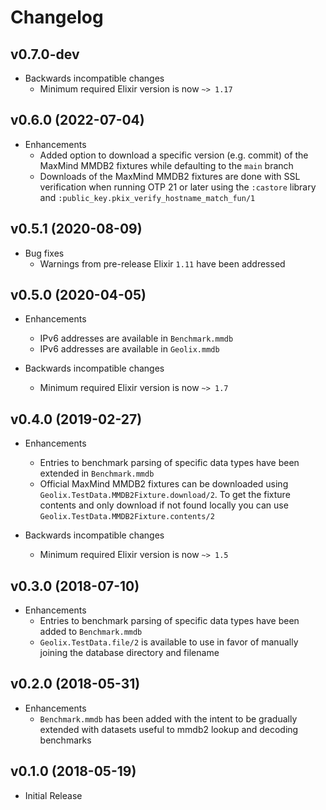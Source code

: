 # Changelog

## v0.7.0-dev

- Backwards incompatible changes
    - Minimum required Elixir version is now `~> 1.17`

## v0.6.0 (2022-07-04)

- Enhancements
    - Added option to download a specific version (e.g. commit) of the MaxMind MMDB2 fixtures while defaulting to the `main` branch
    - Downloads of the MaxMind MMDB2 fixtures are done with SSL verification when running OTP 21 or later using the `:castore` library and `:public_key.pkix_verify_hostname_match_fun/1`

## v0.5.1 (2020-08-09)

- Bug fixes
    - Warnings from pre-release Elixir `1.11` have been addressed

## v0.5.0 (2020-04-05)

- Enhancements
    - IPv6 addresses are available in `Benchmark.mmdb`
    - IPv6 addresses are available in `Geolix.mmdb`

- Backwards incompatible changes
    - Minimum required Elixir version is now `~> 1.7`

## v0.4.0 (2019-02-27)

- Enhancements
    - Entries to benchmark parsing of specific data types have been extended in `Benchmark.mmdb`
    - Official MaxMind MMDB2 fixtures can be downloaded using `Geolix.TestData.MMDB2Fixture.download/2`. To get the fixture contents and only download if not found locally you can use `Geolix.TestData.MMDB2Fixture.contents/2`

- Backwards incompatible changes
    - Minimum required Elixir version is now `~> 1.5`

## v0.3.0 (2018-07-10)

- Enhancements
    - Entries to benchmark parsing of specific data types have been added to `Benchmark.mmdb`
    - `Geolix.TestData.file/2` is available to use in favor of manually joining the database directory and filename

## v0.2.0 (2018-05-31)

- Enhancements
    - `Benchmark.mmdb` has been added with the intent to be gradually extended with datasets useful to mmdb2 lookup and decoding benchmarks

## v0.1.0 (2018-05-19)

- Initial Release

